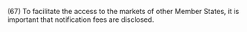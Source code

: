 (67) To facilitate the access to the markets of other Member States, it is important that notification fees are disclosed.